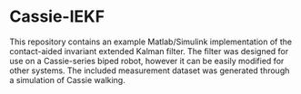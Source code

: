 # Cassie-IEKF
This repository contains an example Matlab/Simulink implementation of the contact-aided invariant extended Kalman filter. The filter was designed for use on a Cassie-series biped robot, however it can be easily modified for other systems. The included measurement dataset was generated through a simulation of Cassie walking.
